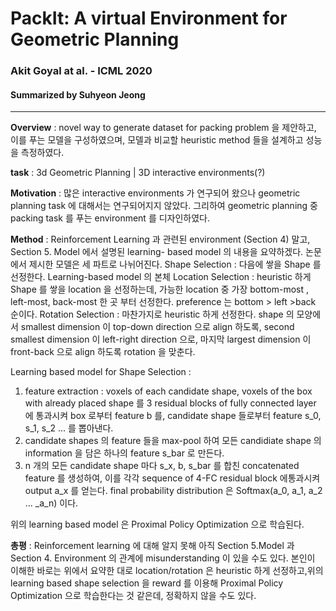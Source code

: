 # PackIt: A virtual Environment for Geometric Planning 
### Akit Goyal at al.  - ICML 2020
#### Summarized by Suhyeon Jeong
---

**Overview** : novel way to generate dataset for packing problem 을 제안하고, 이를 푸는 모델을 구성하였으며, 모델과 비교할 heuristic method 들을 설계하고 성능을 측정하였다.

**task** :  3d Geometric Planning | 3D interactive environments(?)

 

**Motivation** : 많은 interactive environments 가 연구되어 왔으나 geometric planning task 에 대해서는 연구되어지지 않았다. 그리하여 geometric planning 중 packing task 를 푸는 environment 를 디자인하였다.

**Method** : Reinforcement Learning 과 관련된 environment (Section 4) 말고, Section 5. Model 에서 설명된 learning- based model 의 내용을 요약하겠다. 
논문에서 제시한 모델은 세 파트로 나뉘어진다. 
Shape Selection : 다음에 쌓을 Shape 를 선정한다. Learning-based model 의 본체
Location Selection : heuristic 하게 Shape 를 쌓을  location 을 선정하는데, 가능한 location 중 가장 bottom-most , left-most, back-most 한 곳 부터 선정한다. preference 는 bottom > left >back 순이다.
Rotation Selection : 마찬가지로 heuristic 하게 선정한다. shape 의 모양에서 smallest dimension 이 top-down direction 으로 align 하도록, second smallest dimension 이 left-right direction 으로, 마지막 largest dimension 이 front-back 으로 align  하도록 rotation 을 맞춘다.

Learning based model for Shape Selection : 
1) feature extraction : voxels of each candidate shape, voxels of the box with already placed shape 를 3 residual blocks of fully connected layer 에 통과시켜 box 로부터 feature b 를, candidate shape 들로부터 feature s_0, s_1, s_2 ... 를 뽑아낸다. 
2) candidate shapes 의 feature 들을 max-pool 하여 모든 candidiate shape 의 information 을 담은 하나의 feature s_bar 로 만든다.
3) n 개의 모든 candidate shape 마다 s_x, b, s_bar 를 합친 concatenated feature 를 생성하여, 이를 각각 sequence of 4-FC residual block 에통과시켜 output a_x 를 얻는다. final probability distribution 은 Softmax(a_0, a_1, a_2 ... _a_n) 이다. 

위의 learning based model 은 Proximal Policy Optimization 으로 학습된다.


**총평** : Reinforcement learning 에 대해 알지 못해 아직 Section 5.Model 과 Section 4. Environment 의 관계에 misunderstanding 이 있을 수도 있다.  본인이 이해한 바로는 위에서 요약한 대로 location/rotation 은 heuristic 하게 선정하고,위의 learning based shape selection 을 reward 를 이용해  Proximal Policy Optimization 으로 학습한다는 것 같은데, 정확하지 않을 수도 있다. 
